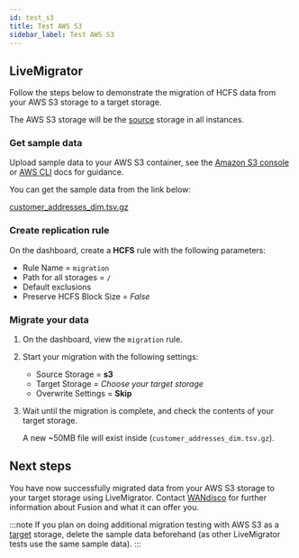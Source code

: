 ```yaml
---
id: test_s3
title: Test AWS S3
sidebar_label: Test AWS S3
---
```


## LiveMigrator

Follow the steps below to demonstrate the migration of HCFS data from your AWS S3 storage to a target storage.

The AWS S3 storage will be the [source](../../glossary/s.md#source) storage in all instances.

### Get sample data

Upload sample data to your AWS S3 container, see the [Amazon S3 console](https://docs.aws.amazon.com/AmazonS3/latest/user-guide/upload-objects.html#upload-objects-by-drag-and-drop) or [AWS CLI](https://docs.aws.amazon.com/cli/latest/reference/s3/cp.html#examples) docs for guidance.

You can get the sample data from the link below:

[customer_addresses_dim.tsv.gz](https://github.com/pivotalsoftware/pivotal-samples/raw/master/sample-data/customer_addresses_dim.tsv.gz)

### Create replication rule

On the dashboard, create a **HCFS** rule with the following parameters:

* Rule Name = `migration`
* Path for all storages = `/`
* Default exclusions
* Preserve HCFS Block Size = *False*

### Migrate your data

1. On the dashboard, view the `migration` rule.

1. Start your migration with the following settings:

   * Source Storage = **s3**
   * Target Storage = _Choose your target storage_
   * Overwrite Settings = **Skip**

1. Wait until the migration is complete, and check the contents of your target storage.

   A new ~50MB file will exist inside (`customer_addresses_dim.tsv.gz`).

## Next steps

You have now successfully migrated data from your AWS S3 storage to your target storage using LiveMigrator. Contact [WANdisco](https://wandisco.com/contact) for further information about Fusion and what it can offer you.

:::note
If you plan on doing additional migration testing with AWS S3 as a [target](../../glossary/t.md#target) storage, delete the sample data beforehand (as other LiveMigrator tests use the same sample data).
:::